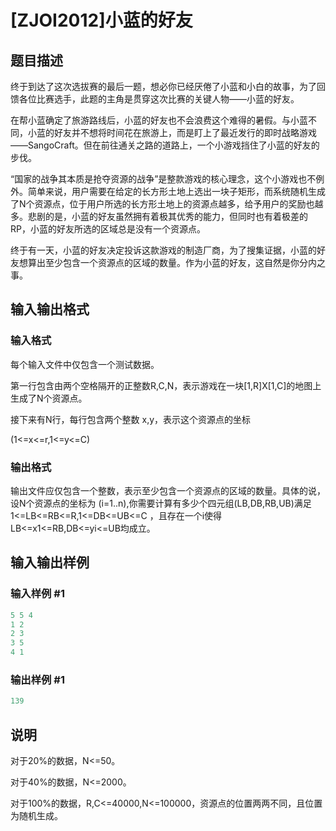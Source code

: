 # [ZJOI2012]小蓝的好友

## 题目描述

终于到达了这次选拔赛的最后一题，想必你已经厌倦了小蓝和小白的故事，为了回馈各位比赛选手，此题的主角是贯穿这次比赛的关键人物——小蓝的好友。

在帮小蓝确定了旅游路线后，小蓝的好友也不会浪费这个难得的暑假。与小蓝不同，小蓝的好友并不想将时间花在旅游上，而是盯上了最近发行的即时战略游戏——SangoCraft。但在前往通关之路的道路上，一个小游戏挡住了小蓝的好友的步伐。

“国家的战争其本质是抢夺资源的战争”是整款游戏的核心理念，这个小游戏也不例外。简单来说，用户需要在给定的长方形土地上选出一块子矩形，而系统随机生成了N个资源点，位于用户所选的长方形土地上的资源点越多，给予用户的奖励也越多。悲剧的是，小蓝的好友虽然拥有着极其优秀的能力，但同时也有着极差的RP，小蓝的好友所选的区域总是没有一个资源点。

终于有一天，小蓝的好友决定投诉这款游戏的制造厂商，为了搜集证据，小蓝的好友想算出至少包含一个资源点的区域的数量。作为小蓝的好友，这自然是你分内之事。

## 输入输出格式

### 输入格式

每个输入文件中仅包含一个测试数据。

第一行包含由两个空格隔开的正整数R,C,N，表示游戏在一块[1,R]X[1,C]的地图上生成了N个资源点。

接下来有N行，每行包含两个整数 x,y，表示这个资源点的坐标

(1<=x<=r,1<=y<=C)

### 输出格式

输出文件应仅包含一个整数，表示至少包含一个资源点的区域的数量。具体的说，设N个资源点的坐标为 (i=1..n),你需要计算有多少个四元组(LB,DB,RB,UB)满足1<=LB<=RB<=R,1<=DB<=UB<=C ，且存在一个i使得 LB<=x1<=RB,DB<=yi<=UB均成立。

## 输入输出样例

### 输入样例 #1

```cpp
5 5 4
1 2
2 3
3 5
4 1

```
### 输出样例 #1

```cpp
139
```


## 说明

对于20%的数据，N<=50。

对于40%的数据，N<=2000。

对于100%的数据，R,C<=40000,N<=100000，资源点的位置两两不同，且位置为随机生成。

